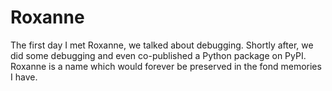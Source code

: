 # Roxanne
The first day I met Roxanne, we talked about debugging. Shortly after, we did some debugging and even co-published a Python package on PyPI. Roxanne is a name which would forever be preserved in the fond memories I have.
